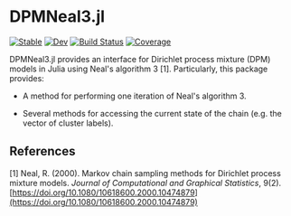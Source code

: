 # DPMNeal3.jl

[![Stable](https://img.shields.io/badge/docs-stable-blue.svg)](https://igutierrezm.github.io/DPMNeal3.jl/stable)
[![Dev](https://img.shields.io/badge/docs-dev-blue.svg)](https://igutierrezm.github.io/DPMNeal3.jl/dev)
[![Build Status](https://github.com/igutierrezm/DPMNeal3.jl/workflows/CI/badge.svg)](https://github.com/igutierrezm/DPMNeal3.jl/actions)
[![Coverage](https://codecov.io/gh/igutierrezm/DPMNeal3.jl/branch/master/graph/badge.svg?token=8LyURKsV9M)](https://codecov.io/gh/igutierrezm/DPMNeal3.jl)

DPMNeal3.jl provides an interface for Dirichlet process mixture (DPM) models in Julia using Neal's algorithm 3 [1]. Particularly, this package provides:

- A method for performing one iteration of Neal's algorithm 3.

- Several methods for accessing the current state of the chain (e.g. the vector of cluster labels).

## References

[1] Neal, R. (2000). Markov chain sampling methods for Dirichlet process mixture models. *Journal of Computational and Graphical Statistics*, 9(2). [https://doi.org/10.1080/10618600.2000.10474879](https://doi.org/10.1080/10618600.2000.10474879)

